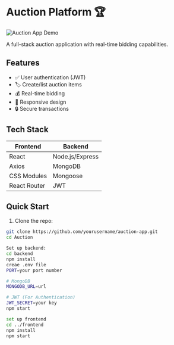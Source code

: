 # Auction Platform 🏆

![Auction App Demo](demo.gif)

A full-stack auction application with real-time bidding capabilities.

## Features
- ✅ User authentication (JWT)
- 🏷️ Create/list auction items
- 💰 Real-time bidding
- 📱 Responsive design
- 🔒 Secure transactions

## Tech Stack
| Frontend          | Backend           |
|-------------------|-------------------|
| React             | Node.js/Express   |
| Axios             | MongoDB           |
| CSS Modules       | Mongoose          |
| React Router      | JWT               |

## Quick Start

1. Clone the repo:
```bash
git clone https://github.com/yourusername/auction-app.git
cd Auction

Set up backend:
cd backend
npm install
creae .env file
PORT=your port number

# MongoDB
MONGODB_URL=url

# JWT (For Authentication)
JWT_SECRET=your key
npm start

set up frontend
cd ../frontend
npm install
npm start
